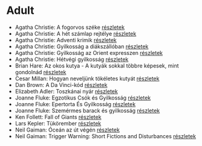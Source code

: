 # Adult

- Agatha Christie: A fogorvos széke [részletek](../_details/Agatha%20Christie.md#id_1747)
- Agatha Christie: A hét számlap rejtélye [részletek](../_details/Agatha%20Christie.md#id_1748)
- Agatha Christie: Adventi krimik [részletek](../_details/Agatha%20Christie.md#id_1761)
- Agatha Christie: Gyilkosság a diákszállóban [részletek](../_details/Agatha%20Christie.md#id_1780)
- Agatha Christie: Gyilkosság az Orient expresszen [részletek](../_details/Agatha%20Christie.md#id_1782)
- Agatha Christie: Hétvégi gyilkosság [részletek](../_details/Agatha%20Christie.md#id_1788)
- Brian Hare: Az okos kutya - A kutyák sokkal többre képesek, mint gondolnád [részletek](../_details/Brian%20Hare.md#id_1724)
- Cesar Millan: Hogyan neveljünk tökéletes kutyát [részletek](../_details/Cesar%20Millan.md#id_1725)
- Dan Brown: A Da Vinci-kód [részletek](../_details/Dan%20Brown.md#id_1642)
- Elizabeth Adler: Toszkánai nyár [részletek](../_details/Elizabeth%20Adler.md#id_1211)
- Joanne Fluke: Egzotikus Csók és Gyilkosság [részletek](../_details/Joanne%20Fluke.md#id_1836)
- Joanne Fluke: Epertorta És Gyilkosság [részletek](../_details/Joanne%20Fluke.md#id_1837)
- Joanne Fluke: Szemérmes ​barack és gyilkosság [részletek](../_details/Joanne%20Fluke.md#id_1839)
- Ken Follett: Fall of Giants [részletek](../_details/Ken%20Follett.md#id_1641)
- Lars Kepler: Tükörember [részletek](../_details/Lars%20Kepler.md#id_1682)
- Neil Gaiman: Óceán az út végén [részletek](../_details/Neil%20Gaiman.md#id_1805)
- Neil Gaiman: Trigger Warning: Short Fictions and Disturbances [részletek](../_details/Neil%20Gaiman.md#id_1804)